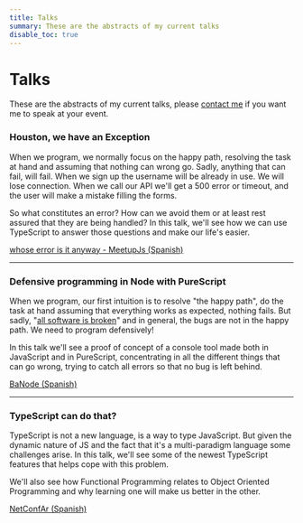 ```yaml
---
title: Talks
summary: These are the abstracts of my current talks
disable_toc: true
---
```

# Talks
These are the abstracts of my current talks, please <a href="https://twitter.com/messages/compose?recipient_id=321182179" target="_blank">contact me</a> if you want me to speak at your event.


### Houston, we have an Exception
When we program, we normally focus on the happy path, resolving the task at hand and assuming that nothing can wrong go. Sadly, anything that can fail, will fail. When we sign up the username will be already in use. We will lose connection. When we call our API we'll get a 500 error or timeout, and the user will make a mistake filling the forms.

So what constitutes an error? How can we avoid them or at least rest assured that they are being handled? In this talk, we'll see how we can use TypeScript to answer those questions and make our life's easier.

[whose error is it anyway - MeetupJs (Spanish)](https://www.meetup.com/NG-BAIRES/events/256418497/)

<hr/>

### Defensive programming in Node with PureScript

When we program, our first intuition is to resolve "the happy path", do the task at hand assuming that everything works as expected, nothing fails. But sadly, "[all software is broken](https://www.youtube.com/watch?v=0riSpvps4mA)" and in general, the bugs are not in the happy path. We need to program defensively!

In this talk we'll see a proof of concept of a console tool made both in JavaScript and in PureScript, concentrating in all the different things that can go wrong, trying to catch all errors so that no bug is left behind.

[BaNode (Spanish)](https://www.youtube.com/watch?v=TCLo7D-acBI)

<hr/>

### TypeScript can do that?
TypeScript is not a new language, is a way to type JavaScript. But given the dynamic nature of JS and the fact that it's a multi-paradigm language some challenges arise. In this talk, we'll see some of the newest TypeScript features that helps cope with this problem.

We'll also see how Functional Programming relates to Object Oriented Programming and why learning one will make us better in the other.

[NetConfAr (Spanish)](https://www.youtube.com/watch?v=56s94hJBs1Q)

